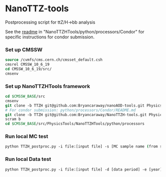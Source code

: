 # NanoTTZ-tools
Postprocessing script for ttZ/H->bb  analysis

See the [readme](python/processors/Condor/README.md) in "NanoTTZHTools/python/processors/Condor" for specific instructions for condor submission.

### Set up CMSSW

```tcsh
source /cvmfs/cms.cern.ch/cmsset_default.csh
cmsrel CMSSW_10_6_19
cd CMSSW_10_6_19/src/
cmsenv
```

### Set up NanoTTZHTools framework
```tcsh
cd $CMSSW_BASE/src
cmsenv
git clone -b TTZH git@github.com:Bryancaraway/nanoAOD-tools.git PhysicsTools/NanoAODTools
# For condor submission: python/processors/Condor/README.md
git clone -b TTZH git@github.com:Bryancaraway/NanoTTZH-tools.git PhysicsTools/NanoTTZHTools
scram b
cd $CMSSW_BASE/src/PhysicsTools/NanoTTZHTools/python/processors
```

### Run local MC test
```tcsh
python TTZH_postproc.py -i file:[input file] -s [MC sample name (from sampleSet cfg file)] -e [year]
```

### Run local Data test
```tcsh
python TTZH_postproc.py -i file:[input file] -d [data period] -e [year]
```

